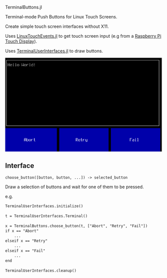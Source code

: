 TerminalButtons.jl

Terminal-mode Push Buttons for Linux Touch Screens.

Create simple touch screen interfaces without X11.

Uses [LinuxTouchEvents.jl](https://github.com/notinaboat/LinuxTouchEvents.jl) to get touch screen input (e.g from a [Raspberry Pi Touch Display](https://www.raspberrypi.org/documentation/hardware/display/README.md)).

Uses [TerminalUserInterfaces.jl](https://github.com/kdheepak/TerminalUserInterfaces.jl) to draw buttons.

![](buttons.png)


## Interface


```
choose_button([button, button, ...]) -> selected_button
```

Draw a selection of buttons and wait for one of them to be pressed.

e.g.

```
TerminalUserInterfaces.initialize()

t = TerminalUserInterfaces.Terminal()

x = TerminalButtons.choose_button(t, ["Abort", "Retry", "Fail"])
if x == "Abort"
    ...
elseif x == "Retry"
    ...
elseif x == "Fail"
    ...
end

TerminalUserInterfaces.cleanup()
```

